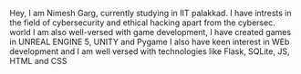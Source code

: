 Hey, I am Nimesh Garg, currently studying in IIT palakkad.
I have intrests in the field of cybersecurity and ethical hacking
apart from the cybersec. world I am also well-versed with game development, I have created games in UNREAL ENGINE 5, UNITY and Pygame
I also have keen interest in WEb development and I am well versed with technologies like Flask, SQLite, JS, HTML and CSS
